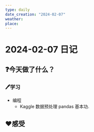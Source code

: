 ```yaml
---
type: daily
date_creation: "2024-02-07"
weather: 
place:
---
```

# 2024-02-07 日记

## ❓今天做了什么？
### 🖊学习
- 编程
	- Kaggle 数据预处理 pandas 基本功.

## ❤感受




